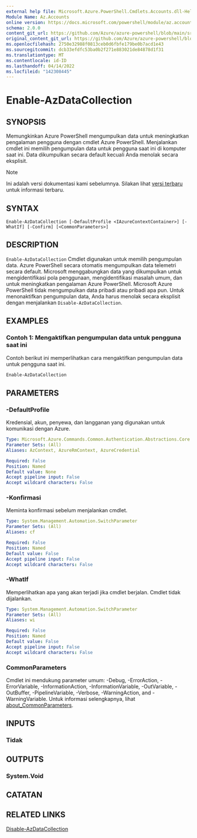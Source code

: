 ```yaml
---
external help file: Microsoft.Azure.PowerShell.Cmdlets.Accounts.dll-Help.xml
Module Name: Az.Accounts
online version: https://docs.microsoft.com/powershell/module/az.accounts/enable-azdatacollection
schema: 2.0.0
content_git_url: https://github.com/Azure/azure-powershell/blob/main/src/Accounts/Accounts/help/Enable-AzDataCollection.md
original_content_git_url: https://github.com/Azure/azure-powershell/blob/main/src/Accounts/Accounts/help/Enable-AzDataCollection.md
ms.openlocfilehash: 2750e32988f0813ceb0d6fbfe179be0b7acd1e43
ms.sourcegitcommit: dcb33efdfc53ba0b2f271e883021de84878d1f31
ms.translationtype: MT
ms.contentlocale: id-ID
ms.lasthandoff: 04/14/2022
ms.locfileid: "142308445"
---
```

# Enable-AzDataCollection

## SYNOPSIS
Memungkinkan Azure PowerShell mengumpulkan data untuk meningkatkan pengalaman pengguna dengan cmdlet Azure PowerShell. Menjalankan cmdlet ini memilih pengumpulan data untuk pengguna saat ini di komputer saat ini. Data dikumpulkan secara default kecuali Anda menolak secara eksplisit.

> [!NOTE]
>Ini adalah versi dokumentasi kami sebelumnya. Silakan lihat [versi terbaru](/powershell/module/az.accounts/enable-azdatacollection) untuk informasi terbaru.

## SYNTAX

```
Enable-AzDataCollection [-DefaultProfile <IAzureContextContainer>] [-WhatIf] [-Confirm] [<CommonParameters>]
```

## DESCRIPTION

`Enable-AzDataCollection` Cmdlet digunakan untuk memilih pengumpulan data. Azure PowerShell secara otomatis mengumpulkan data telemetri secara default. Microsoft menggabungkan data yang dikumpulkan untuk mengidentifikasi pola penggunaan, mengidentifikasi masalah umum, dan untuk meningkatkan pengalaman Azure PowerShell.
Microsoft Azure PowerShell tidak mengumpulkan data pribadi atau pribadi apa pun. Untuk menonaktifkan pengumpulan data, Anda harus menolak secara eksplisit dengan menjalankan `Disable-AzDataCollection`.

## EXAMPLES

### Contoh 1: Mengaktifkan pengumpulan data untuk pengguna saat ini

Contoh berikut ini memperlihatkan cara mengaktifkan pengumpulan data untuk pengguna saat ini.

```powershell
Enable-AzDataCollection
```

## PARAMETERS

### -DefaultProfile

Kredensial, akun, penyewa, dan langganan yang digunakan untuk komunikasi dengan Azure.

```yaml
Type: Microsoft.Azure.Commands.Common.Authentication.Abstractions.Core.IAzureContextContainer
Parameter Sets: (All)
Aliases: AzContext, AzureRmContext, AzureCredential

Required: False
Position: Named
Default value: None
Accept pipeline input: False
Accept wildcard characters: False
```

### -Konfirmasi

Meminta konfirmasi sebelum menjalankan cmdlet.

```yaml
Type: System.Management.Automation.SwitchParameter
Parameter Sets: (All)
Aliases: cf

Required: False
Position: Named
Default value: False
Accept pipeline input: False
Accept wildcard characters: False
```

### -WhatIf

Memperlihatkan apa yang akan terjadi jika cmdlet berjalan. Cmdlet tidak dijalankan.

```yaml
Type: System.Management.Automation.SwitchParameter
Parameter Sets: (All)
Aliases: wi

Required: False
Position: Named
Default value: False
Accept pipeline input: False
Accept wildcard characters: False
```

### CommonParameters
Cmdlet ini mendukung parameter umum: -Debug, -ErrorAction, -ErrorVariable, -InformationAction, -InformationVariable, -OutVariable, -OutBuffer, -PipelineVariable, -Verbose, -WarningAction, and -WarningVariable. Untuk informasi selengkapnya, lihat [about_CommonParameters](http://go.microsoft.com/fwlink/?LinkID=113216).

## INPUTS

### Tidak

## OUTPUTS

### System.Void

## CATATAN

## RELATED LINKS

[Disable-AzDataCollection](./Disable-AzDataCollection.md)
